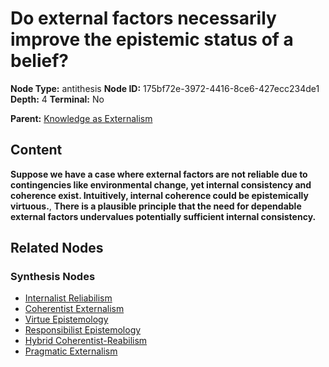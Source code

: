 # Do external factors necessarily improve the epistemic status of a belief?

**Node Type:** antithesis
**Node ID:** 175bf72e-3972-4416-8ce6-427ecc234de1
**Depth:** 4
**Terminal:** No

**Parent:** [Knowledge as Externalism](knowledge-as-externalism-synthesis-495eeda3-6440-47f1-bb9a-0edd31288d1e.md)

## Content

**Suppose we have a case where external factors are not reliable due to contingencies like environmental change, yet internal consistency and coherence exist. Intuitively, internal coherence could be epistemically virtuous.**, **There is a plausible principle that the need for dependable external factors undervalues potentially sufficient internal consistency.**

## Related Nodes

### Synthesis Nodes

- [Internalist Reliabilism](internalist-reliabilism-synthesis-11442c98-6c72-4987-8dc6-d94011e8a373.md)
- [Coherentist Externalism](coherentist-externalism-synthesis-2459b029-7816-4084-8af3-26ced38171af.md)
- [Virtue Epistemology](virtue-epistemology-synthesis-cbf72cd5-54c0-4f1d-bc86-087964fa4e95.md)
- [Responsibilist Epistemology](responsibilist-epistemology-synthesis-87acc48a-811a-4c37-adc3-fa92ee2a5657.md)
- [Hybrid Coherentist-Reabilism](hybrid-coherentist-reabilism-synthesis-613f0367-f40f-4346-b8e0-65d9f1b391e3.md)
- [Pragmatic Externalism](pragmatic-externalism-synthesis-084a8824-71b7-4ea0-8736-750f1b0476e7.md)
